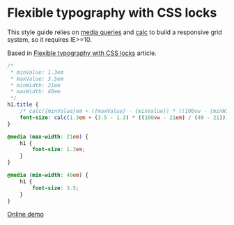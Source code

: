 # Flexible typography with CSS locks

This style guide relies on [media queries](http://caniuse.com/#feat=css-mediaqueries) and [calc](http://caniuse.com/#search=calc) to build a responsive grid system, so it requires IE>=10.

Based in [Flexible typography with CSS locks](http://blog.typekit.com/2016/08/17/flexible-typography-with-css-locks/) article.

```css
/*
 * minValue: 1.3em
 * maxValue: 3.5em
 * minWidth: 21em
 * maxWidth: 40em
 */
h1.title {
    /* calc({minValue}em + ({maxValue} - {minValue}) * ((100vw - {minWidth}em) / ({maxWidth} - {minWidth}))) */
    font-size: calc(1.3em + (3.5 - 1.3) * ((100vw - 21em) / (40 - 21)));
}

@media (max-width: 21em) {
    h1 {
        font-size: 1.3em;
    }
}

@media (min-width: 40em) {
    h1 {
        font-size: 3.5;
    }
}
```

[Online demo](https://oscarotero.github.io/css-style-guide/tests/font-locks.html)